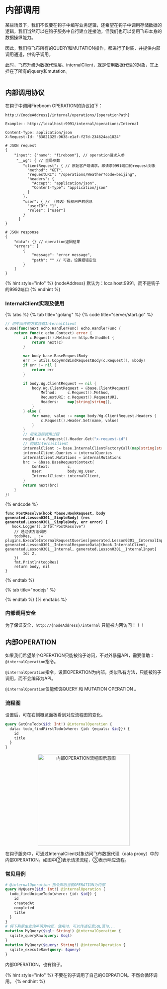# 内部调用

某些场景下，我们不仅要在钩子中编写业务逻辑，还希望在钩子中调用存储数据的逻辑，我们当然可以在钩子服务中自行建立连接池，但我们也可以复用飞布本身的数据操纵能力。

因此，我们将飞布所有的QUERY和MUTATION操作，都进行了封装，并提供内部调用通道，供钩子调用。

此时，飞布升级为数据代理层。internalClient，就是使用数据代理的对象，其上挂在了所有的query和mutation。

<img src="../.gitbook/assets/image (1) (1) (1).png" alt="" data-size="original">

## 内部调用协议

在钩子中调用Fireboom OPERATION的协议如下：

```http
http://{nodeAddress}/internal/operations/{operationPath}

Example:: http://localhost:9991/internal/operations/Internal

Content-Type: application/json
X-Request-Id: "83821325-9638-e1af-f27d-234624aa1824"

# JSON request
{
    "input": {"name": "fireboom"}, // operation请求入参 
     "__wg": { // 全局参数
        "clientRequest": { // 原始客户端请求，即请求9991端口的request对象
          "method": "GET",
          "requestURI": "/operations/Weather?code=beijing",
          "headers": {
            "Accept": "application/json",
            "Content-Type": "application/json"
          }
        },
        "user": { // （可选）授权用户的信息
          "userID": "1",
          "roles": ["user"]
        }
      }
}

# JSON response
{
    "data": {} // operation返回结果
    "errors": [
        {
            "message": "error message",
            "path": "" // 可选，设置报错定位
        }
    ]
}
```

{% hint style="info" %}
{nodeAddress} 默认为：localhost:9991，而不是钩子的9992端口
{% endhint %}

### InternalClient实现及使用

{% tabs %}
{% tab title="golang" %}
{% code title="server/start.go" %}
```go
// 用中间件的方式挂载InternalClient
e.Use(func(next echo.HandlerFunc) echo.HandlerFunc {
	return func(c echo.Context) error {
		if c.Request().Method == http.MethodGet {
			return next(c)
		}

		var body base.BaseRequestBody
		err := utils.CopyAndBindRequestBody(c.Request(), &body)
		if err != nil {
			return err
		}

		if body.Wg.ClientRequest == nil {
			body.Wg.ClientRequest = &base.ClientRequest{
				Method:     c.Request().Method,
				RequestURI: c.Request().RequestURI,
				Headers:    map[string]string{},
			}
		} else {
			for name, value := range body.Wg.ClientRequest.Headers {
				c.Request().Header.Set(name, value)
			}
		}
		// 用来追踪调用过程
		reqId := c.Request().Header.Get("x-request-id")
		// 构建InternalClient
		internalClient := base.InternalClientFactoryCall(map[string]string{"x-request-id": reqId}, body.Wg.ClientRequest, body.Wg.User)
		internalClient.Queries = internalQueries
		internalClient.Mutations = internalMutations
		brc := &base.BaseRequestContext{
			Context:        c,
			User:           body.Wg.User,
			InternalClient: internalClient,
		}
		return next(brc)
	}
})
```
{% endcode %}

<pre class="language-go" data-title="hooks/Lesson0301/Simple/postResolve.go"><code class="lang-go"><strong>func PostResolve(hook *base.HookRequest, body generated.Lesson0301__SimpleBody) (res generated.Lesson0301__SimpleBody, err error) {
</strong>	hook.Logger().Info("PostResolve")
	// 通过该方法调用
	todoRes, _ := plugins.ExecuteInternalRequestQueries[generated.Lesson0301__InternalInput, generated.Lesson0301__InternalResponseData](hook.InternalClient, generated.Lesson0301__Internal, generated.Lesson0301__InternalInput{
		Id: 2,
	})
	fmt.Println(todoRes)
	return body, nil
}
</code></pre>
{% endtab %}

{% tab title="nodejs" %}

{% endtab %}
{% endtabs %}

### 内部调用安全

为了保证安全，`http://{nodeAddress}/internal` 只能被内网访问！！！

## 内部OPERATION

如果我们希望某个OPERATION只能被钩子访问，不对外暴露API，需要借助：`@internalOperation`指令。

`@internalOperation`指令，设置OPERATION为内部，类似私有方法，只能被钩子调用，而不会编译为API。

`@internalOperation`仅能修饰QUERY 和 MUTATION OPERATION 。

### 流程图

设置后，可在右侧概览面板看到对应流程图的变化。

```graphql
query GetOneTodo($id: Int!) @internalOperation {
  data: todo_findFirstTodo(where: {id: {equals: $id}}) {
    id
    title
  }
}
```

<div align="center">

<img src="../.gitbook/assets/image (2) (1) (4) (1).png" alt="内部OPERATION流程图示意图" width="295">

</div>

在钩子服务中，可通过InternalClient对象访问飞布数据代理（data proxy）中的内部OPERATION。如图中②表示请求流程，③表示响应流程。

### 常见用例

```graphql
# @internalOperation 指令声明当前OPERATION为内部
query MyQuery($id: Int!) @internalOperation {
  todo_findUniqueTodo(where: {id: $id}) {
    id
    createdAt
    completed
    title
  }
}
# 将下列原生查询声明为内部，使用时，可以传递任意SQL语句...
mutation MyQuery($sql: String!) @internalOperation {
  sqlite_queryRaw(query: $sql)
}
mutation MyQuery($query: String!) @internalOperation {
  sqlite_executeRaw(query: $query)
}
```

内部OPERATION，也有钩子。

{% hint style="info" %}
不要在钩子调用了自己的OEPRATION。不然会循环调用。
{% endhint %}
